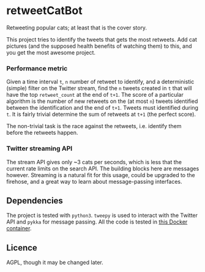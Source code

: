 # retweetCatBot
Retweeting popular cats; at least that is the cover story.

This project tries to identify the tweets that gets the most retweets.
Add cat pictures (and the supposed health benefits of watching them) to this,
 and you get the most awesome project.

### Performance metric
Given a time interval `t`, `n` number of retweet to identify,
 and a deterministic (simple) filter on the Twitter stream,
 find the `n` tweets created in `t` that will have
 the top `retweet_count` at the end of `t+1`.
The score of a particular algorithm is the number of new retweets on
 the (at most `n`) tweets identified
 between the identification and the end of `t+1`.
Tweets must identified during `t`.
It is fairly trivial determine the sum of retweets at `t+1` (the perfect score).

The non-trivial task is the race against the retweets, i.e. identify them
 before the retweets happen.

### Twitter streaming API
The stream API gives only ~3 cats per seconds, which is less that the current
 rate limits on the search API.
The building blocks here are messages however.
Streaming is a natural fit for this usage, could be upgraded to the firehose,
 and a great way to learn about message-passing interfaces.


## Dependencies
The project is tested with `python3`.
`tweepy` is used to interact with the Twitter API and
 `pykka` for message passing.
All the code is tested in
[this Docker container](https://github.com/csmarosi/dockerFiles/blob/master/dev_python3/Dockerfile).


## Licence
AGPL, though it may be changed later.
